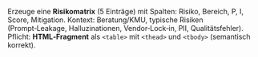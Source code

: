 Erzeuge eine **Risikomatrix** (5 Einträge) mit Spalten: Risiko, Bereich, P, I, Score, Mitigation.
Kontext: Beratung/KMU, typische Risiken (Prompt‑Leakage, Halluzinationen, Vendor‑Lock‑in, PII, Qualitätsfehler).
Pflicht: **HTML‑Fragment** als `<table>` mit `<thead>` und `<tbody>` (semantisch korrekt).
